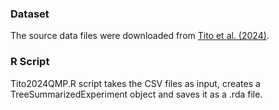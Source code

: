 ### Dataset
The source data files were downloaded from [ Tito et al. (2024)](https://www.nature.com/articles/s41591-024-02963-2).

### R Script
Tito2024QMP.R script takes the CSV files as input, creates a TreeSummarizedExperiment object and saves it as a .rda file.